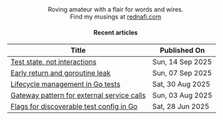 <div align="center">
Roving amateur with a flair for words and wires. <br>
Find my musings at <a href="https://rednafi.com/" rel="me">rednafi.com</a>
</div><div align="center">

#### Recent articles

| Title | Published On |
| ----- | ------------ |
| [Test state, not interactions](http://rednafi.com/go/test_state_not_interactions/) | Sun, 14 Sep 2025 |
| [Early return and goroutine leak](http://rednafi.com/go/early_return_and_goroutine_leak/) | Sun, 07 Sep 2025 |
| [Lifecycle management in Go tests](http://rednafi.com/go/lifecycle_management_in_tests/) | Sat, 30 Aug 2025 |
| [Gateway pattern for external service calls](http://rednafi.com/go/gateway_pattern/) | Sun, 03 Aug 2025 |
| [Flags for discoverable test config in Go](http://rednafi.com/go/test_config_with_flags/) | Sat, 28 Jun 2025 |
</div>